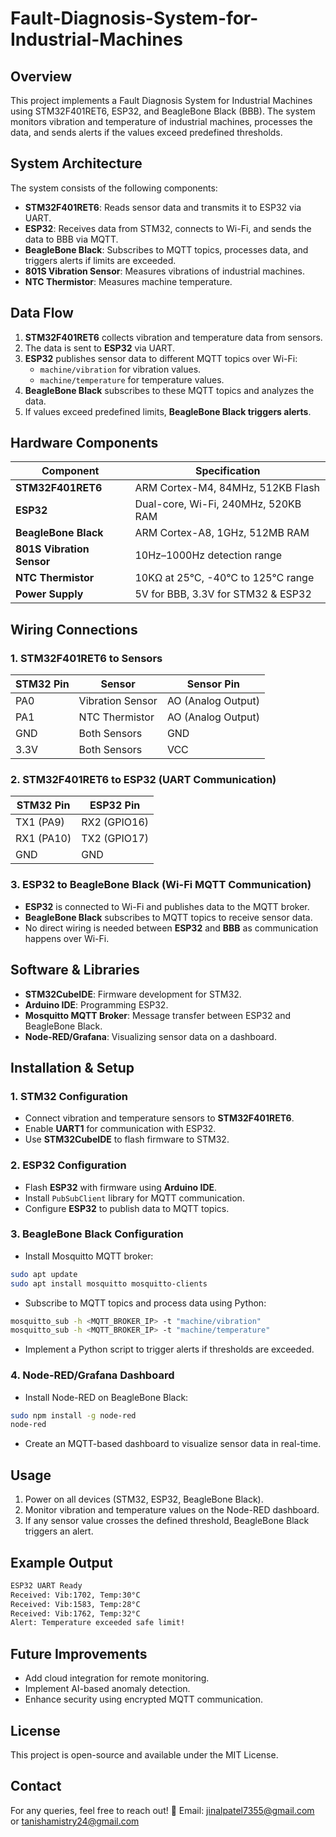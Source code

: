 # Fault-Diagnosis-System-for-Industrial-Machines
##  Overview
This project implements a Fault Diagnosis System for Industrial Machines using STM32F401RET6, ESP32, and BeagleBone Black (BBB). The system monitors vibration and temperature of industrial machines, processes the data, and sends alerts if the values exceed predefined thresholds.
## System Architecture  

The system consists of the following components:  

- **STM32F401RET6**: Reads sensor data and transmits it to ESP32 via UART.  
- **ESP32**: Receives data from STM32, connects to Wi-Fi, and sends the data to BBB via MQTT.  
- **BeagleBone Black**: Subscribes to MQTT topics, processes data, and triggers alerts if limits are exceeded.  
- **801S Vibration Sensor**: Measures vibrations of industrial machines.  
- **NTC Thermistor**: Measures machine temperature.

## Data Flow  

1. **STM32F401RET6** collects vibration and temperature data from sensors.  
2. The data is sent to **ESP32** via UART.  
3. **ESP32** publishes sensor data to different MQTT topics over Wi-Fi:  
   - ``machine/vibration`` for vibration values.  
   - ``machine/temperature`` for temperature values.  
4. **BeagleBone Black** subscribes to these MQTT topics and analyzes the data.  
5. If values exceed predefined limits, **BeagleBone Black triggers alerts**.  

## Hardware Components  

| **Component**            | **Specification**                        |  
|--------------------------|------------------------------------------|  
| **STM32F401RET6**        | ARM Cortex-M4, 84MHz, 512KB Flash       |  
| **ESP32**                | Dual-core, Wi-Fi, 240MHz, 520KB RAM     |  
| **BeagleBone Black**     | ARM Cortex-A8, 1GHz, 512MB RAM         |  
| **801S Vibration Sensor**| 10Hz–1000Hz detection range             |  
| **NTC Thermistor**       | 10KΩ at 25℃, -40℃ to 125℃ range        |  
| **Power Supply**         | 5V for BBB, 3.3V for STM32 & ESP32      |  
  
## Wiring Connections

### 1. STM32F401RET6 to Sensors  

| STM32 Pin | Sensor            | Sensor Pin         |
|-----------|-------------------|--------------------|
| PA0       | Vibration Sensor  | AO (Analog Output) |
| PA1       | NTC Thermistor    | AO (Analog Output) |
| GND       | Both Sensors      | GND                |
| 3.3V      | Both Sensors      | VCC                |

### 2. STM32F401RET6 to ESP32 (UART Communication)  

| STM32 Pin  | ESP32 Pin        |
|------------|-----------------|
| TX1 (PA9)  | RX2 (GPIO16)    |
| RX1 (PA10) | TX2 (GPIO17)    |
| GND        | GND             |

### 3. ESP32 to BeagleBone Black (Wi-Fi MQTT Communication)  

- **ESP32** is connected to Wi-Fi and publishes data to the MQTT broker.  
- **BeagleBone Black** subscribes to MQTT topics to receive sensor data.  
- No direct wiring is needed between **ESP32** and **BBB** as communication happens over Wi-Fi.

## Software & Libraries  

- **STM32CubeIDE**: Firmware development for STM32.  
- **Arduino IDE**: Programming ESP32.  
- **Mosquitto MQTT Broker**: Message transfer between ESP32 and BeagleBone Black.  
- **Node-RED/Grafana**: Visualizing sensor data on a dashboard.  

## Installation & Setup  

### 1. STM32 Configuration  
- Connect vibration and temperature sensors to **STM32F401RET6**.  
- Enable **UART1** for communication with ESP32.  
- Use **STM32CubeIDE** to flash firmware to STM32.  

### 2. ESP32 Configuration  
- Flash **ESP32** with firmware using **Arduino IDE**.  
- Install ``PubSubClient`` library for MQTT communication.  
- Configure **ESP32** to publish data to MQTT topics.

### 3. BeagleBone Black Configuration  
- Install Mosquitto MQTT broker:  
```bash
sudo apt update
sudo apt install mosquitto mosquitto-clients
```

- Subscribe to MQTT topics and process data using Python:

```bash
mosquitto_sub -h <MQTT_BROKER_IP> -t "machine/vibration"
mosquitto_sub -h <MQTT_BROKER_IP> -t "machine/temperature"
```
- Implement a Python script to trigger alerts if thresholds are exceeded.
  
 ### 4. Node-RED/Grafana Dashboard
- Install Node-RED on BeagleBone Black:
 ```bash
sudo npm install -g node-red
node-red
```
- Create an MQTT-based dashboard to visualize sensor data in real-time.

## Usage
1. Power on all devices (STM32, ESP32, BeagleBone Black).
2. Monitor vibration and temperature values on the Node-RED dashboard.
3. If any sensor value crosses the defined threshold, BeagleBone Black triggers an alert.

## Example Output
 ```bash
ESP32 UART Ready
Received: Vib:1702, Temp:30°C
Received: Vib:1583, Temp:28°C
Received: Vib:1762, Temp:32°C
Alert: Temperature exceeded safe limit!
```


## Future Improvements
- Add cloud integration for remote monitoring.
- Implement AI-based anomaly detection.
- Enhance security using encrypted MQTT communication.

## License
This project is open-source and available under the MIT License.

## Contact

For any queries, feel free to reach out!
📧 Email:  jinalpatel7355@gmail.com  or tanishamistry24@gmail.com









